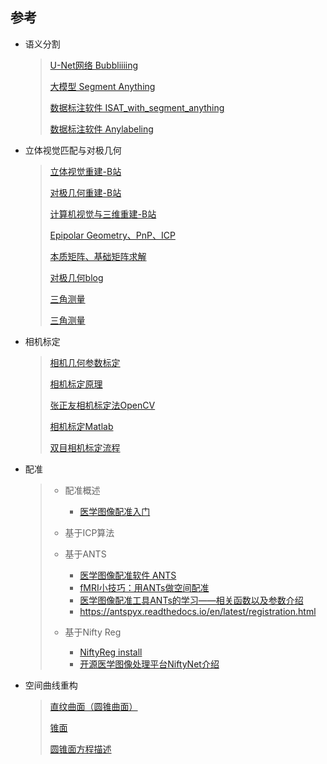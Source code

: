 ## 参考

- 语义分割

  > [U-Net网络 Bubbliiiing](https://blog.csdn.net/weixin_44791964/article/details/108866828)
  >
  > [大模型 Segment Anything](https://zhuanlan.zhihu.com/p/619962145)
  >
  > [数据标注软件 ISAT_with_segment_anything](https://github.com/yatengLG/ISAT_with_segment_anything)
  >
  > [数据标注软件 Anylabeling](https://github.com/vietanhdev/anylabeling)

- 立体视觉匹配与对极几何

  > [立体视觉重建-B站](https://www.bilibili.com/video/BV1kY4y1x771/?vd_source=13dcf7fb782925cf156eabe37fb05412)
  >
  > [对极几何重建-B站](https://www.bilibili.com/video/BV1aG411e74W/?spm_id_from=333.788&vd_source=13dcf7fb782925cf156eabe37fb05412)
  >
  > [计算机视觉与三维重建-B站](https://www.bilibili.com/video/BV1LM4m117pH?p=1&vd_source=13dcf7fb782925cf156eabe37fb05412)
  >
  > [Epipolar Geometry、PnP、ICP](https://zhuanlan.zhihu.com/p/538017402)
  >
  > [本质矩阵、基础矩阵求解](https://zhuanlan.zhihu.com/p/694590476)
  >
  > [对极几何blog](https://www.cnblogs.com/houkai/p/6661607.html)
  >
  > [三角测量](https://zhuanlan.zhihu.com/p/463289634?utm_id=0)
  >
  > [三角测量](https://blog.csdn.net/llfjcmx/article/details/83410318)

- 相机标定

  > [相机几何参数标定](https://zhuanlan.zhihu.com/p/462757273)
  >
  > [相机标定原理](https://zhuanlan.zhihu.com/p/668358597)
  >
  > [张正友相机标定法OpenCV](https://blog.csdn.net/weixin_41923000/article/details/89390934)
  >
  > [相机标定Matlab](https://www.cnblogs.com/CrescentWind/p/18071229)
  >
  > [双目相机标定流程](https://blog.csdn.net/m0_74137224/article/details/138659260)

- 配准

  > - 配准概述
  >   - [医学图像配准入门](https://blog.csdn.net/yxy171229/article/details/131634927)
  >
  > - 基于ICP算法
  > - 基于ANTS
  >   - [医学图像配准软件 ANTS](https://www.freesion.com/article/8517355343/)
  >   - [fMRI小技巧：用ANTs做空间配准](https://www.zhihu.com/zvideo/1406649731716710401?utm_id=0)
  >   - [医学图像配准工具ANTs的学习——相关函数以及参数介绍](https://blog.csdn.net/Joker00007/article/details/114385913)
  >   - https://antspyx.readthedocs.io/en/latest/registration.html
  > - 基于Nifty Reg
  >   - [NiftyReg install](http://cmictig.cs.ucl.ac.uk/wiki/index.php/NiftyReg_install)
  >   - [开源医学图像处理平台NiftyNet介绍](https://blog.csdn.net/weixin_33694620/article/details/94637887?spm=1001.2101.3001.6650.9&utm_medium=distribute.pc_relevant.none-task-blog-2%7Edefault%7EBlogCommendFromBaidu%7ERate-9-94637887-blog-90476019.235%5Ev38%5Epc_relevant_sort_base3&depth_1-utm_source=distribute.pc_relevant.none-task-blog-2%7Edefault%7EBlogCommendFromBaidu%7ERate-9-94637887-blog-90476019.235%5Ev38%5Epc_relevant_sort_base3&utm_relevant_index=13)

- 空间曲线重构

  > [直纹曲面（圆锥曲面）](https://baike.baidu.com/item/%E7%9B%B4%E7%BA%B9%E6%9B%B2%E9%9D%A2/22786650?fr=ge_ala)
  >
  > [锥面](https://baike.baidu.com/item/%E9%94%A5%E9%9D%A2/2034771?fr=ge_ala)
  >
  > [圆锥面方程描述](https://www.bilibili.com/video/BV18d4y1v7WP/?spm_id_from=333.788&vd_source=13dcf7fb782925cf156eabe37fb05412)
